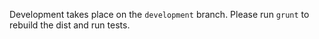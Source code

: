 Development takes place on the `development` branch.  Please run `grunt` to rebuild the dist and run tests.

